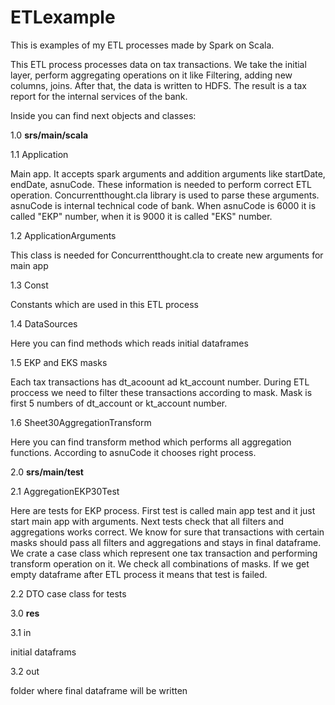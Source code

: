 # ETLexample


This is examples of my ETL processes made by Spark on Scala. 

This ETL process processes data on tax transactions. We take the initial layer, perform aggregating operations on it like
Filtering, adding new columns, joins. After that, the data is written to HDFS. The result is a tax report for the internal services of the bank.

Inside you can find next objects and classes:

1.0 **srs/main/scala**

1.1 Application

Main app. It accepts spark arguments and addition arguments like startDate, endDate, asnuCode. These information 
is needed to perform correct ETL operation. Concurrentthought.cla library is used to parse these arguments.
asnuCode is internal technical code of bank. When asnuCode is 6000 it is called "EKP" number, when it is 9000 it is called "EKS" number.

1.2 ApplicationArguments

This class is needed for  Concurrentthought.cla to create new arguments for main app

1.3 Const

Constants which are used in this ETL process

1.4 DataSources

Here you can find methods which reads initial dataframes

1.5 EKP and EKS masks

Each tax transactions has dt_acoount ad kt_account number. During ETL proccess we need to filter these transactions
according to mask. Mask is first 5 numbers of dt_account or kt_account number. 

1.6 Sheet30AggregationTransform

Here you can find transform method which performs all aggregation functions. According to asnuCode it chooses 
right process. 

2.0 **srs/main/test**

2.1 AggregationEKP30Test

Here are tests for EKP process. First test is called main app test and it just start main app with arguments.
Next tests check that all filters and aggregations works correct. We know for sure that transactions with certain
masks should pass all filters and aggregations and stays in final dataframe. We crate a case class which represent one tax transaction
and performing transform operation on it. We check all combinations of masks. 
If we get empty dataframe after ETL process it means that test is failed.

2.2 DTO
case class for tests

3.0 **res**

3.1 in

initial dataframs

3.2 out

folder where final dataframe will be written







